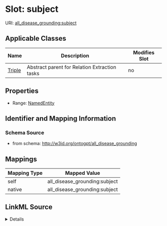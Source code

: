 

# Slot: subject

URI: [all_disease_grounding:subject](all_disease_grounding:subject)



<!-- no inheritance hierarchy -->





## Applicable Classes

| Name | Description | Modifies Slot |
| --- | --- | --- |
| [Triple](Triple.md) | Abstract parent for Relation Extraction tasks |  no  |







## Properties

* Range: [NamedEntity](NamedEntity.md)





## Identifier and Mapping Information







### Schema Source


* from schema: http://w3id.org/ontogpt/all_disease_grounding




## Mappings

| Mapping Type | Mapped Value |
| ---  | ---  |
| self | all_disease_grounding:subject |
| native | all_disease_grounding:subject |




## LinkML Source

<details>
```yaml
name: subject
from_schema: http://w3id.org/ontogpt/all_disease_grounding
rank: 1000
alias: subject
owner: Triple
domain_of:
- Triple
range: NamedEntity

```
</details>